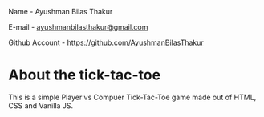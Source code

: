 Name - Ayushman Bilas Thakur

E-mail - ayushmanbilasthakur@gmail.com

Github Account - https://github.com/AyushmanBilasThakur

# About the tick-tac-toe

This is a simple Player vs Compuer Tick-Tac-Toe game made out of HTML, CSS and Vanilla JS.
